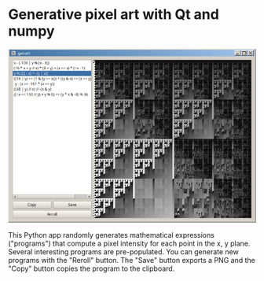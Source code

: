 # Generative pixel art with Qt and numpy

![The Qt UI showing one of the built-in demos](screenshot.png)

This Python app randomly generates mathematical expressions ("programs") that
compute a pixel intensity for each point in the x, y plane. Several interesting
programs are pre-populated. You can generate new programs with the "Reroll"
button. The "Save" button exports a PNG and the "Copy" button copies the program
to the clipboard.
